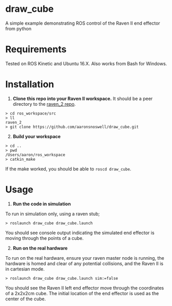 # draw_cube

A simple example demonstrating ROS control of the Raven II end effector from
python

# Requirements

Tested on ROS Kinetic and Ubuntu 16.X.
Also works from Bash for Windows.

# Installation

1. **Clone this repo into your Raven II workspace.**
It should be a peer directory to
the [raven_2 repo](https://github.com/uw-biorobotics/raven2).

```
> cd ros_workspace/src
> ll
raven_2
> git clone https://github.com/aaronsnoswell/draw_cube.git
```

2. **Build your workspace**

```
> cd ..
> pwd
/Users/aaron/ros_workspace
> catkin_make
```

If the make worked, you should be able to `roscd draw_cube`.

# Usage

1. **Run the code in simulation**

To run in simulation only, using a raven stub;

```
> roslaunch draw_cube draw_cube.launch
```

You should see console output indicating the simulated end effector is moving
through the points of a cube.

2. **Run on the real hardware**

To run on the real hardware, ensure your raven master node is running, the
hardware is homed and clear of any potential collisions, and the Raven II is
in cartesian mode.

```
> roslaunch draw_cube draw_cube.launch sim:=false
```

You should see the Raven II left end effector move through the coordinates of
a 2x2x2cm cube.
The initial location of the end effector is used as the center
of the cube.

